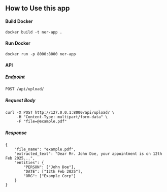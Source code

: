 ## How to Use this app

#### Build Docker

```
docker build -t ner-app .
```

#### Run Docker

```
docker run -p 8000:8000 ner-app
```

#### API

##### Endpoint

```
POST /api/upload/
```

##### Request Body

```
curl -X POST http://127.0.0.1:8000/api/upload/ \
     -H "Content-Type: multipart/form-data" \
     -F "file=@example.pdf"

```

##### Response

```
{
    "file_name": "example.pdf",
    "extracted_text": "Dear Mr. John Doe, your appointment is on 12th Feb 2025...",
    "entities": {
        "PERSON": ["John Doe"],
        "DATE": ["12th Feb 2025"],
        "ORG": ["Example Corp"]
    }
}

```
